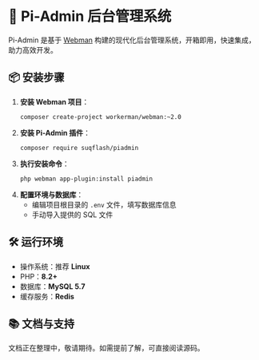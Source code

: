 
<body>

  <h1>🚀 Pi-Admin 后台管理系统</h1>

  <p>Pi-Admin 是基于 <a href="https://www.workerman.net/webman" target="_blank">Webman</a> 构建的现代化后台管理系统，开箱即用，快速集成，助力高效开发。</p>

<h2>📦 安装步骤</h2>
  <ol>
    <li><strong>安装 Webman 项目</strong>：
      <pre><code>composer create-project workerman/webman:~2.0</code></pre>
    </li>
    <li><strong>安装 Pi-Admin 插件</strong>：
      <pre><code>composer require suqflash/piadmin</code></pre>
    </li>
    <li><strong>执行安装命令</strong>：
      <pre><code>php webman app-plugin:install piadmin</code></pre>
    </li>
    <li><strong>配置环境与数据库</strong>：
      <ul>
        <li>编辑项目根目录的 <code>.env</code> 文件，填写数据库信息</li>
        <li>手动导入提供的 SQL 文件</li>
      </ul>
    </li>
  </ol>

<h2>🛠️ 运行环境</h2>
  <ul>
    <li>操作系统：推荐 <strong>Linux</strong></li>
    <li>PHP：<strong>8.2+</strong></li>
    <li>数据库：<strong>MySQL 5.7</strong></li>
    <li>缓存服务：<strong>Redis</strong></li>
  </ul>

<h2>📚 文档与支持</h2>
  <p>文档正在整理中，敬请期待。如需提前了解，可直接阅读源码。</p>

</body>
